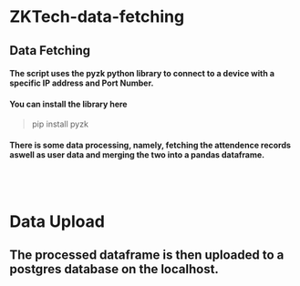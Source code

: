 # ZKTech-data-fetching
## Data Fetching  
#### The script uses the pyzk python library to connect to a device with a specific IP address and Port Number.  
#### You can install the library here  
> pip install pyzk  
#### There is some data processing, namely, fetching the attendence records aswell as user data and merging the two into a pandas dataframe.
<br>
<br>
<H1> Data Upload </H1>
<H2> The processed dataframe is then uploaded to a postgres database on the localhost. </H2>


